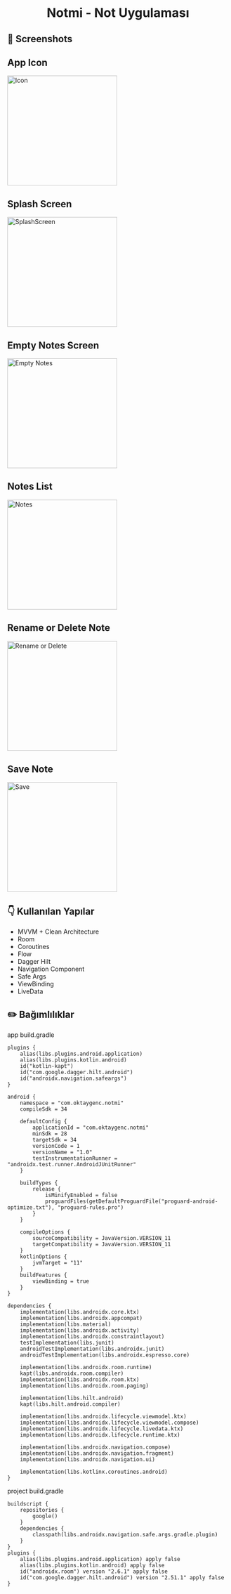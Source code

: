 # <p align="center"> Notmi - Not Uygulaması </p>

## 📸 Screenshots
<p align="center">
    <strong><h2>App Icon</h2></strong>
    <img src="Icon.png" alt="Icon" width="250" height="auto">
    <strong><h2>Splash Screen</h2></strong>
    <img src="splashscreen.png" alt="SplashScreen" width="250" height="auto">
    <strong><h2>Empty Notes Screen</h2></strong>
    <img src="emptynote.png" alt="Empty Notes" width="250" height="auto">
    <strong><h2>Notes List</h2></strong>
    <img src="Notes.png" alt="Notes" width="250" height="auto">
    <strong><h2>Rename or Delete Note</h2></strong>
    <img src="renameordelete.png" alt="Rename or Delete" width="250" height="auto">
    <strong><h2>Save Note</h2></strong>
    <img src="Save.png" alt="Save" width="250" height="auto">
</p>



## :point_down: Kullanılan Yapılar
- MVVM + Clean Architecture
- Room
- Coroutines
- Flow
- Dagger Hilt
- Navigation Component
- Safe Args
- ViewBinding
- LiveData

## :pencil2: Bağımlılıklar

app build.gradle

```
plugins {
    alias(libs.plugins.android.application)
    alias(libs.plugins.kotlin.android)
    id("kotlin-kapt")
    id("com.google.dagger.hilt.android")
    id("androidx.navigation.safeargs")
}

android {
    namespace = "com.oktaygenc.notmi"
    compileSdk = 34

    defaultConfig {
        applicationId = "com.oktaygenc.notmi"
        minSdk = 28
        targetSdk = 34
        versionCode = 1
        versionName = "1.0"
        testInstrumentationRunner = "androidx.test.runner.AndroidJUnitRunner"
    }

    buildTypes {
        release {
            isMinifyEnabled = false
            proguardFiles(getDefaultProguardFile("proguard-android-optimize.txt"), "proguard-rules.pro")
        }
    }

    compileOptions {
        sourceCompatibility = JavaVersion.VERSION_11
        targetCompatibility = JavaVersion.VERSION_11
    }
    kotlinOptions {
        jvmTarget = "11"
    }
    buildFeatures {
        viewBinding = true
    }
}

dependencies {
    implementation(libs.androidx.core.ktx)
    implementation(libs.androidx.appcompat)
    implementation(libs.material)
    implementation(libs.androidx.activity)
    implementation(libs.androidx.constraintlayout)
    testImplementation(libs.junit)
    androidTestImplementation(libs.androidx.junit)
    androidTestImplementation(libs.androidx.espresso.core)

    implementation(libs.androidx.room.runtime)
    kapt(libs.androidx.room.compiler)
    implementation(libs.androidx.room.ktx)
    implementation(libs.androidx.room.paging)

    implementation(libs.hilt.android)
    kapt(libs.hilt.android.compiler)

    implementation(libs.androidx.lifecycle.viewmodel.ktx)
    implementation(libs.androidx.lifecycle.viewmodel.compose)
    implementation(libs.androidx.lifecycle.livedata.ktx)
    implementation(libs.androidx.lifecycle.runtime.ktx)

    implementation(libs.androidx.navigation.compose)
    implementation(libs.androidx.navigation.fragment)
    implementation(libs.androidx.navigation.ui)

    implementation(libs.kotlinx.coroutines.android)
}
```

project build.gradle
```
buildscript {
    repositories {
        google()
    }
    dependencies {
        classpath(libs.androidx.navigation.safe.args.gradle.plugin)
    }
}
plugins {
    alias(libs.plugins.android.application) apply false
    alias(libs.plugins.kotlin.android) apply false
    id("androidx.room") version "2.6.1" apply false
    id("com.google.dagger.hilt.android") version "2.51.1" apply false
}
```


